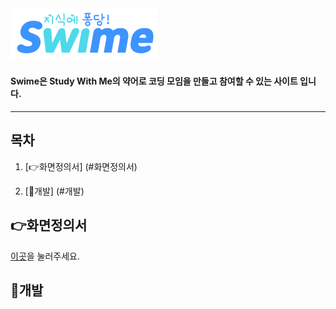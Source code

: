 <img src="./documents/img/logo1.png" alt="swime" style="zoom:25%;" />

#### Swime은 Study With Me의 약어로 코딩 모임을 만들고 참여할 수 있는 사이트 입니다.

---







## 목차

1. [👉화면정의서] (#화면정의서)

2. [🌝개발] (#개발)  







## 👉화면정의서

[이곳](./documents/story-board)을 눌러주세요.  







## 🌝개발

